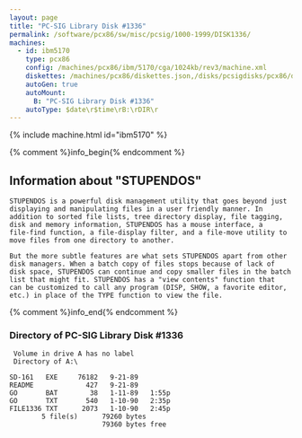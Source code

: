 ```yaml
---
layout: page
title: "PC-SIG Library Disk #1336"
permalink: /software/pcx86/sw/misc/pcsig/1000-1999/DISK1336/
machines:
  - id: ibm5170
    type: pcx86
    config: /machines/pcx86/ibm/5170/cga/1024kb/rev3/machine.xml
    diskettes: /machines/pcx86/diskettes.json,/disks/pcsigdisks/pcx86/diskettes.json
    autoGen: true
    autoMount:
      B: "PC-SIG Library Disk #1336"
    autoType: $date\r$time\rB:\rDIR\r
---
```


{% include machine.html id="ibm5170" %}

{% comment %}info_begin{% endcomment %}

## Information about "STUPENDOS"

    STUPENDOS is a powerful disk management utility that goes beyond just
    displaying and manipulating files in a user friendly manner. In
    addition to sorted file lists, tree directory display, file tagging,
    disk and memory information, STUPENDOS has a mouse interface, a
    file-find function, a file-display filter, and a file-move utility to
    move files from one directory to another.
    
    But the more subtle features are what sets STUPENDOS apart from other
    disk managers. When a batch copy of files stops because of lack of
    disk space, STUPENDOS can continue and copy smaller files in the batch
    list that might fit. STUPENDOS has a "view contents" function that
    can be customized to call any program (DISP, SHOW, a favorite editor,
    etc.) in place of the TYPE function to view the file.
{% comment %}info_end{% endcomment %}


### Directory of PC-SIG Library Disk #1336

     Volume in drive A has no label
     Directory of A:\

    SD-161   EXE     76182   9-21-89
    README             427   9-21-89
    GO       BAT        38   1-11-89   1:55p
    GO       TXT       540   1-10-90   2:35p
    FILE1336 TXT      2073   1-10-90   2:45p
            5 file(s)      79260 bytes
                           79360 bytes free
